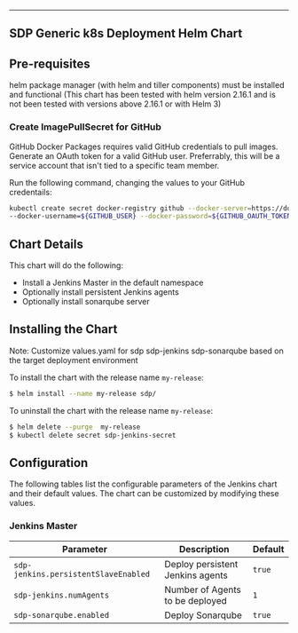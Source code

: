 --------------------------------------
SDP Generic k8s Deployment Helm Chart
--------------------------------------
## Pre-requisites

helm package manager (with helm and tiller components) must be installed and functional 
(This chart has been tested with helm version 2.16.1 and is not been tested with versions above 2.16.1 or with Helm 3)

### Create ImagePullSecret for GitHub
GitHub Docker Packages requires valid GitHub credentials to pull images. Generate an OAuth token for a valid GitHub user. Preferrably, this will be a service account that isn't tied to a specific team member.

Run the following command, changing the values to your GitHub credentails:

```bash
kubectl create secret docker-registry github --docker-server=https://docker.pkg.github.com \
--docker-username=${GITHUB_USER} --docker-password=${GITHUB_OAUTH_TOKEN}
```

## Chart Details

This chart will do the following:

* Install a Jenkins Master in the default namespace
* Optionally install persistent Jenkins agents
* Optionally install sonarqube server


## Installing the Chart

Note: Customize values.yaml for sdp sdp-jenkins sdp-sonarqube based on the target deployment environment 

To install the chart with the release name `my-release`:

```bash
$ helm install --name my-release sdp/
```

To uninstall the chart with the release name `my-release`:

```bash
$ helm delete --purge  my-release 
$ kubectl delete secret sdp-jenkins-secret
```


## Configuration

The following tables list the configurable parameters of the Jenkins chart and their default values. The chart can be customized by modifying these values.

### Jenkins Master

| Parameter                         | Description                          | Default                                   |
| --------------------------------- | ------------------------------------ | ----------------------------------------- |
| `sdp-jenkins.persistentSlaveEnabled`          | Deploy persistent Jenkins agents     | `true`                                    |
| `sdp-jenkins.numAgents `                     | Number of Agents to be deployed      | `1`                                       |
| `sdp-sonarqube.enabled`                    | Deploy Sonarqube  | `true`                                 |

